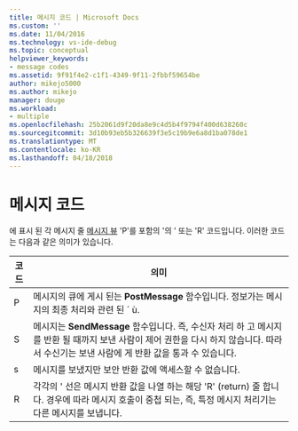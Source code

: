 ```yaml
---
title: 메시지 코드 | Microsoft Docs
ms.custom: ''
ms.date: 11/04/2016
ms.technology: vs-ide-debug
ms.topic: conceptual
helpviewer_keywords:
- message codes
ms.assetid: 9f91f4e2-c1f1-4349-9f11-2fbbf59654be
author: mikejo5000
ms.author: mikejo
manager: douge
ms.workload:
- multiple
ms.openlocfilehash: 25b2061d9f20da8e9c4d5b4f9794f400d638260c
ms.sourcegitcommit: 3d10b93eb5b326639f3e5c19b9e6a8d1ba078de1
ms.translationtype: MT
ms.contentlocale: ko-KR
ms.lasthandoff: 04/18/2018
---
```

# <a name="message-codes"></a>메시지 코드
에 표시 된 각 메시지 줄 [메시지 뷰](../debugger/messages-view.md) 'P'를 포함의 '의 ' 또는 'R' 코드입니다. 이러한 코드는 다음과 같은 의미가 있습니다.  
  
|코드|의미|  
|----------|-------------|  
|P|메시지의 큐에 게시 된는 **PostMessage** 함수입니다. 정보가는 메시지의 최종 처리와 관련 된 ´ ù.|  
|S|메시지는 **SendMessage** 함수입니다. 즉, 수신자 처리 하 고 메시지를 반환 될 때까지 보낸 사람이 제어 권한을 다시 하지 않습니다. 따라서 수신기는 보낸 사람에 게 반환 값을 통과 수 있습니다.|  
|s|메시지를 보냈지만 보안 반환 값에 액세스할 수 없습니다.|  
|R|각각의 ' 선은 메시지 반환 값을 나열 하는 해당 'R' (return) 줄 합니다. 경우에 따라 메시지 호출이 중첩 되는, 즉, 특정 메시지 처리기는 다른 메시지를 보냅니다.|